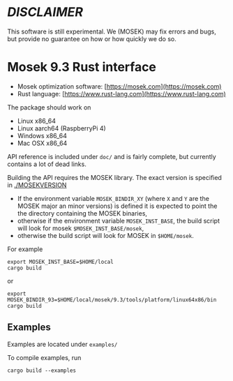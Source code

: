 # *DISCLAIMER*

This software is still experimental. We (MOSEK) may fix errors and bugs, but provide
no guarantee on how or how quickly we do so.


# Mosek 9.3 Rust interface

- Mosek optimization software: [https://mosek.com](https://mosek.com)
- Rust language: [https://www.rust-lang.com](https://www.rust-lang.com)

The package should work on

- Linux x86_64
- Linux aarch64 (RaspberryPi 4)
- Windows x86_64
- Mac OSX x86_64

API reference is included under `doc/` and is fairly complete, but currently contains a lot of dead links.

Building the API requires the MOSEK library. The exact version is specified in [./MOSEKVERSION](MOSEKVERSION)
- If the environment variable `MOSEK_BINDIR_XY` (where `X` and `Y` are
  the MOSEK major an minor versions) is defined it is expected to
  point the the directory containing the MOSEK binaries,
- otherwise if the environment variable `MOSEK_INST_BASE`, the build
  script will look for mosek `$MOSEK_INST_BASE/mosek`,
- otherwise  the build script will look for MOSEK in `$HOME/mosek`.

For example
```
export MOSEK_INST_BASE=$HOME/local
cargo build
```
or
```
export MOSEK_BINDIR_93=$HOME/local/mosek/9.3/tools/platform/linux64x86/bin
cargo build
```

## Examples

Examples are located under `examples/`

To compile examples, run

```
cargo build --examples
```
